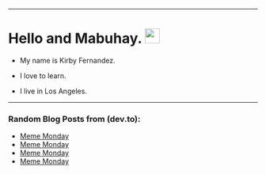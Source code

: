
<img src="https://komarev.com/ghpvc/?username=kirbygit&style=flat-square&color=blue" alt=""/>

---
<h1>
  Hello and Mabuhay.
  <img src="https://media.giphy.com/media/hvRJCLFzcasrR4ia7z/giphy.gif" width="30px"/>
</h1>

- My name is Kirby Fernandez.

- I love to learn.

- I live in Los Angeles.

---

### Random Blog Posts from (dev.to):
<!-- BLOG-POST-LIST:START -->
- [Meme Monday](https://dev.to/ben/meme-monday-13l3)
- [Meme Monday](https://dev.to/ben/meme-monday-f28)
- [Meme Monday](https://dev.to/ben/meme-monday-4l95)
- [Meme Monday](https://dev.to/ben/meme-monday-ha7)
<!-- BLOG-POST-LIST:END -->
